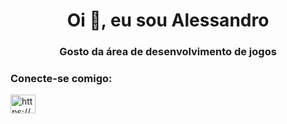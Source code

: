 <h1 align="center">Oi 👋, eu sou Alessandro</h1>
<h3 align="center">Gosto da área de desenvolvimento de jogos</h3>
<h3 align="left">Conecte-se comigo:</h3>
<p align="left">
<a href="https://www.linkedin.com/in/alessandro-silva-314236201/" target="blank"><img align="center" src="https://raw.githubusercontent.com/rahuldkjain/github-profile-readme-generator/master/src/images/icons/Social/linked-in-alt.svg" alt="https://www.linkedin.com/in/alessandro-silva-314236201/" height="30" width="40" /></a>
